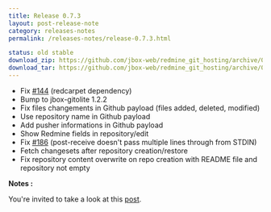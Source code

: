 ```yaml
---
title: Release 0.7.3
layout: post-release-note
category: releases-notes
permalink: /releases-notes/release-0.7.3.html

status: old stable
download_zip: https://github.com/jbox-web/redmine_git_hosting/archive/0.7.3.zip
download_tar: https://github.com/jbox-web/redmine_git_hosting/archive/0.7.3.tar.gz
---
```


* Fix [#144](https://github.com/jbox-web/redmine_git_hosting/issues/144) (redcarpet dependency)
* Bump to jbox-gitolite 1.2.2
* Fix files changements in Github payload (files added, deleted, modified)
* Use repository name in Github payload
* Add pusher informations in Github payload
* Show Redmine fields in repository/edit
* Fix [#186](https://github.com/jbox-web/redmine_git_hosting/issues/186) (post-receive doesn't pass multiple lines through from STDIN)
* Fetch changesets after repository creation/restore
* Fix repository content overwrite on repo creation with README file and repository not empty

**Notes :**

You're invited to take a look at this [post](https://github.com/jbox-web/redmine_git_hosting/issues/199).
